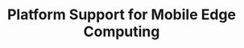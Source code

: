 ---
layout: publication-single
title: Platform Support for Mobile Edge Computing
name: IEEE International Conference on Cloud Computing (CLOUD 2017)
first-author: Jaehun Lee
co-authors: Hochul Lee, Young Choon Lee, Hyuck Han, Sooyong Kang
during: 2017.06.25 - 2017.06.30
location: Honolulu, Hawaii
impactfactor: 
doi: 
note: 
categories: 
 - Distributed/High-Performance/Mobile Computing Systems
tag: 
 - International Conference
---